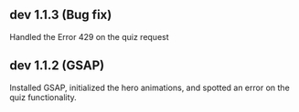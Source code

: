 
## dev 1.1.3 (Bug fix)

Handled the Error 429 on the quiz request

## dev 1.1.2 (GSAP)

Installed GSAP, initialized the hero animations, and spotted an error on the quiz functionality.